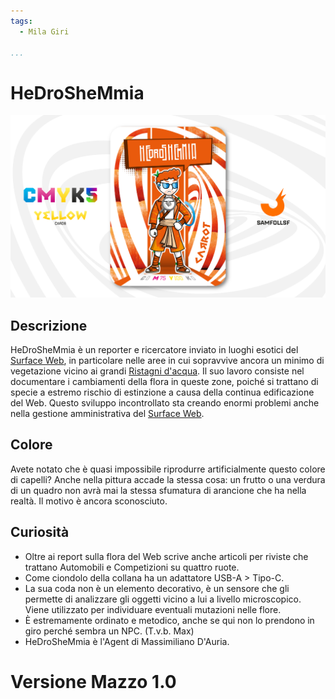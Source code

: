 ```yaml
---
tags:
  - Mila Giri

...
```


# HeDroSheMmia

![hedroshemmia](../eg/Y/hedroshemmia.jpg)

## Descrizione

HeDroSheMmia è un reporter e ricercatore inviato in luoghi esotici del [Surface Web](../Remix/deep.md), in particolare nelle aree in cui sopravvive ancora un minimo di vegetazione vicino ai grandi [Ristagni d'acqua](../Remix/frutiger.md). Il suo lavoro consiste nel documentare i cambiamenti della flora in queste zone, poiché si trattano di specie a estremo rischio di estinzione a causa della continua edificazione del Web. Questo sviluppo incontrollato sta creando enormi problemi anche nella gestione amministrativa del [Surface Web](../Remix/deep.md). 

## Colore

Avete notato che è quasi impossibile riprodurre artificialmente questo colore di capelli? Anche nella pittura accade la stessa cosa: un frutto o una verdura di un quadro non avrà mai la stessa sfumatura di arancione che ha nella realtà. Il motivo è ancora sconosciuto.

## Curiosità

- Oltre ai report sulla flora del Web scrive anche articoli per riviste che trattano Automobili e Competizioni su quattro ruote.
- Come ciondolo della collana ha un adattatore USB-A > Tipo-C.
- La sua coda non è un elemento decorativo, è un sensore che gli permette di analizzare gli oggetti vicino a lui a livello microscopico. Viene utilizzato per individuare eventuali mutazioni nelle flore.
- È estremamente ordinato e metodico, anche se qui non lo prendono in giro perché sembra un NPC. (T.v.b. Max)
- HeDroSheMmia è l'Agent di Massimiliano D'Auria.

# Versione Mazzo 1.0